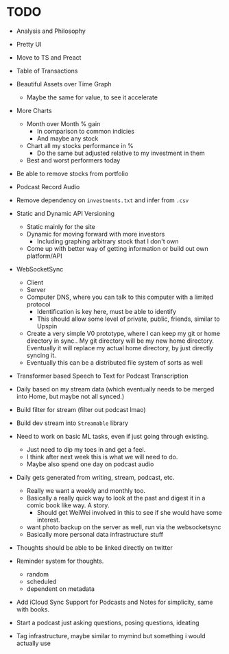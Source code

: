 # TODO

* Analysis and Philosophy
* Pretty UI
* Move to TS and Preact
* Table of Transactions
* Beautiful Assets over Time Graph
  * Maybe the same for value, to see it accelerate
* More Charts
  * Month over Month % gain
    * In comparison to common indicies
    * And maybe any stock
  * Chart all my stocks performance in %
    * Do the same but adjusted relative to my investment in them
  * Best and worst performers today
* Be able to remove stocks from portfolio
* Podcast Record Audio
* Remove dependency on `investments.txt` and infer from `.csv`
* Static and Dynamic API Versioning
  * Static mainly for the site
  * Dynamic for moving forward with more investors
    * Including graphing arbitrary stock that I don't own
  * Come up with better way of getting information or build out own platform/API
* WebSocketSync
  * Client
  * Server
  * Computer DNS, where you can talk to this computer with a limited protocol
    * Identification is key here, must be able to identify
    * This should allow some level of private, public, friends, similar to Upspin
  * Create a very simple V0 prototype, where I can keep my git or home directory in sync.. My git directory will be my new home directory. Eventually it will replace my actual home directory, by just directly syncing it.
  * Eventually this can be a distributed file system of sorts as well
* Transformer based Speech to Text for Podcast Transcription
* Daily based on my stream data (which eventually needs to be merged into Home, but maybe not all synced.)
* Build filter for stream (filter out podcast lmao)
* Build dev stream into `Streamable` library
* Need to work on basic ML tasks, even if just going through existing. 
  * Just need to dip my toes in and get a feel. 
  * I think after next week this is what we will need to do.
  * Maybe also spend one day on podcast audio
* Daily gets generated from writing, stream, podcast, etc.
  * Really we want a weekly and monthly too.
  * Basically a really quick way to look at the past and digest it in a comic book like way. A story.
    * Should get WeiWei involved in this to see if she would have some interest.
  * want photo backup on the server as well, run via the websocketsync
  * Basically more personal data infrastructure stuff
* Thoughts should be able to be linked directly on twitter
* Reminder system for thoughts.
  * random
  * scheduled
  * dependent on metadata
* Add iCloud Sync Support for Podcasts and Notes for simplicity, same with books.

* Start a podcast just asking questions, posing questions, ideating
* Tag infrastructure, maybe similar to mymind but something i would actually use